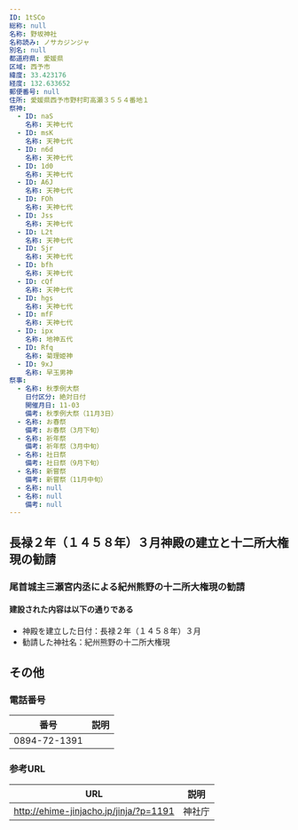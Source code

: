 ```yaml
---
ID: 1tSCo
総称: null
名称: 野坂神社
名称読み: ノサカジンジャ
別名: null
都道府県: 愛媛県
区域: 西予市
緯度: 33.423176
経度: 132.633652
郵便番号: null
住所: 愛媛県西予市野村町高瀬３５５４番地１
祭神:
  - ID: naS
    名称: 天神七代
  - ID: msK
    名称: 天神七代
  - ID: n6d
    名称: 天神七代
  - ID: 1d0
    名称: 天神七代
  - ID: A6J
    名称: 天神七代
  - ID: FOh
    名称: 天神七代
  - ID: Jss
    名称: 天神七代
  - ID: L2t
    名称: 天神七代
  - ID: Sjr
    名称: 天神七代
  - ID: bfh
    名称: 天神七代
  - ID: cQf
    名称: 天神七代
  - ID: hgs
    名称: 天神七代
  - ID: mfF
    名称: 天神七代
  - ID: ipx
    名称: 地神五代
  - ID: Rfq
    名称: 菊理姫神
  - ID: 9xJ
    名称: 早玉男神
祭事:
  - 名称: 秋季例大祭
    日付区分: 絶対日付
    開催月日: 11-03
    備考: 秋季例大祭（11月3日）
  - 名称: お春祭
    備考: お春祭（3月下旬）
  - 名称: 祈年祭
    備考: 祈年祭（3月中旬）
  - 名称: 社日祭
    備考: 社日祭（9月下旬）
  - 名称: 新嘗祭
    備考: 新嘗祭（11月中旬）
  - 名称: null
  - 名称: null
    備考: null
---
```


## 長禄２年（１４５８年）３月神殿の建立と十二所大権現の勧請

### 尾首城主三瀬宮内丞による紀州熊野の十二所大権現の勧請

#### 建設された内容は以下の通りである

- 神殿を建立した日付：長禄２年（１４５８年）３月
- 勧請した神社名：紀州熊野の十二所大権現

## その他

### 電話番号

| 番号         | 説明 |
| ------------ | ---- |
| 0894-72-1391 |      |

### 参考URL

| URL                                    | 説明   |
| -------------------------------------- | ------ |
| http://ehime-jinjacho.jp/jinja/?p=1191 | 神社庁 |
